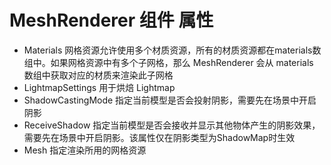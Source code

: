 # MeshRenderer 组件 属性 

* Materials   网格资源允许使用多个材质资源，所有的材质资源都在materials数组中。如果网格资源中有多个子网格，那么 MeshRenderer 会从 materials 数组中获取对应的材质来渲染此子网格
* LightmapSettings    用于烘焙 Lightmap
* ShadowCastingMode   指定当前模型是否会投射阴影，需要先在场景中开启阴影
* ReceiveShadow   指定当前模型是否会接收并显示其他物体产生的阴影效果，需要先在场景中开启阴影。该属性仅在阴影类型为ShadowMap时生效
* Mesh    指定渲染所用的网格资源

